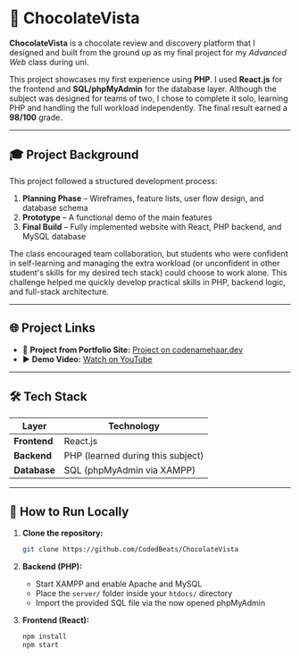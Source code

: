 # 🍫 ChocolateVista

**ChocolateVista** is a chocolate review and discovery platform that I designed and built from the ground up as my final project for my *Advanced Web* class during uni.

This project showcases my first experience using **PHP**. I used **React.js** for the frontend and **SQL/phpMyAdmin** for the database layer. Although the subject was designed for teams of two, I chose to complete it solo, learning PHP and handling the full workload independently. The final result earned a **98/100** grade.

---

## 🎓 Project Background

This project followed a structured development process:

1. **Planning Phase** – Wireframes, feature lists, user flow design, and database schema
2. **Prototype** – A functional demo of the main features
3. **Final Build** – Fully implemented website with React, PHP backend, and MySQL database

The class encouraged team collaboration, but students who were confident in self-learning and managing the extra workload (or unconfident in other student's skills for my desired tech stack) could choose to work alone. This challenge helped me quickly develop practical skills in PHP, backend logic, and full-stack architecture.

---

## 🌐 Project Links

- 🔗 **Project from Portfolio Site:** [Project on codenamehaar.dev ](https://xyz)  
- ▶️ **Demo Video:** [Watch on YouTube](https://xyz)

---

## 🛠️ Tech Stack

| Layer        | Technology                     |
|--------------|--------------------------------|
| **Frontend** | React.js                       |
| **Backend**  | PHP (learned during this subject)   |
| **Database** | SQL (phpMyAdmin via XAMPP)     |

---

## 🚀 How to Run Locally

1. **Clone the repository:**

   ```bash
   git clone https://github.com/CodedBeats/ChocolateVista
   ```

2. **Backend (PHP):**

   - Start XAMPP and enable Apache and MySQL
   - Place the `server/` folder inside your `htdocs/` directory
   - Import the provided SQL file via the now opened phpMyAdmin

3. **Frontend (React):**

   ```bash
   npm install
   npm start
   ```

